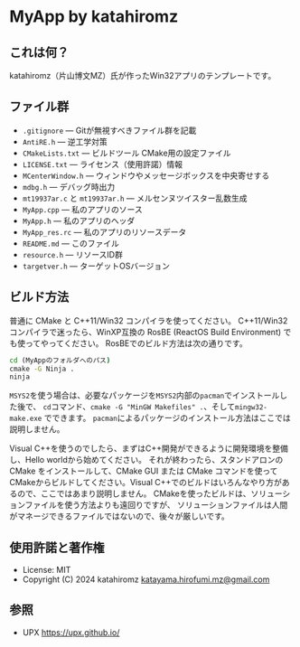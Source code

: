 ﻿# MyApp by katahiromz

## これは何？

katahiromz（片山博文MZ）氏が作ったWin32アプリのテンプレートです。

## ファイル群

- `.gitignore` ― Gitが無視すべきファイル群を記載
- `AntiRE.h` ― 逆工学対策
- `CMakeLists.txt` ― ビルドツール CMake用の設定ファイル
- `LICENSE.txt` ― ライセンス（使用許諾）情報
- `MCenterWindow.h` ― ウィンドウやメッセージボックスを中央寄せする
- `mdbg.h` ― デバッグ時出力
- `mt19937ar.c` と `mt19937ar.h` ― メルセンヌツイスター乱数生成
- `MyApp.cpp` ― 私のアプリのソース
- `MyApp.h` ― 私のアプリのヘッダ
- `MyApp_res.rc` ― 私のアプリのリソースデータ
- `README.md` ― このファイル
- `resource.h` ― リソースID群
- `targetver.h` ― ターゲットOSバージョン

## ビルド方法

普通に CMake と C++11/Win32 コンパイラを使ってください。
C++11/Win32 コンパイラで迷ったら、WinXP互換の RosBE (ReactOS Build Environment) でも使ってやってください。
RosBEでのビルド方法は次の通りです。

```cmd
cd (MyAppのフォルダへのパス)
cmake -G Ninja .
ninja
```

`MSYS2`を使う場合は、必要なパッケージを`MSYS2`内部の`pacman`でインストールした後で、
`cd`コマンド、`cmake -G "MinGW Makefiles" .`、そして`mingw32-make.exe` でできます。
`pacman`によるパッケージのインストール方法はここでは説明しません。

Visual C++を使うのでしたら、まずはC++開発ができるように開発環境を整備し、Hello worldから始めてください。
それが終わったら、スタンドアロンのCMake をインストールして、CMake GUI または CMake コマンドを使って
CMakeからビルドしてください。Visual C++でのビルドはいろんなやり方があるので、ここではあまり説明しません。
CMakeを使ったビルドは、ソリューションファイルを使う方法よりも遠回りですが、
ソリューションファイルは人間がマネージできるファイルではないので、後々が厳しいです。

## 使用許諾と著作権

- License: MIT
- Copyright (C) 2024 katahiromz <katayama.hirofumi.mz@gmail.com>

## 参照

- UPX https://upx.github.io/
